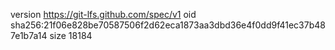 version https://git-lfs.github.com/spec/v1
oid sha256:21f06e828be70587506f2d62eca1873aa3dbd36e4f0dd9f41ec37b487e1b7a14
size 18184
